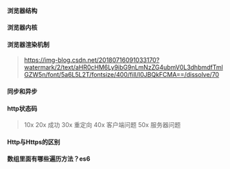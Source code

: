 #### 浏览器结构
>
#### 浏览器内核
>
#### 浏览器渲染机制
> https://img-blog.csdn.net/20180716091033170?watermark/2/text/aHR0cHM6Ly9ibG9nLmNzZG4ubmV0L3dhbmdfTmlGZW5n/font/5a6L5L2T/fontsize/400/fill/I0JBQkFCMA==/dissolve/70
#### 同步和异步
>
#### http状态码
> 10x 
> 20x   成功
> 30x   重定向
> 40x   客户端问题
> 50x   服务器问题

#### Http与Https的区别
>
#### 数组里面有哪些遍历方法？es6
>